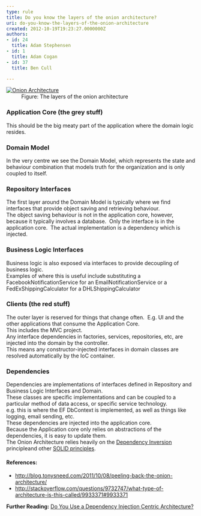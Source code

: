 ```yaml
---
type: rule
title: Do you know the layers of the onion architecture?
uri: do-you-know-the-layers-of-the-onion-architecture
created: 2012-10-19T19:23:27.0000000Z
authors:
- id: 24
  title: Adam Stephensen
- id: 1
  title: Adam Cogan
- id: 37
  title: Ben Cull

---
```




<span class='intro'> <dl class="image">
<dt><a target="_blank" href="/SoftwareDevelopment/RulesToBetterMVC/Documents/Onion-Architecture.pdf" style="border&#58;medium none;"><img class="ms-rteCustom-ImageArea" alt="Onion Architecture" src="/SoftwareDevelopment/RulesToBetterMVC/PublishingImages/Onion-Architecture.jpg" /></a></dt>
<dd>Figure&#58; The layers of the onion architecture</dd></dl>
 </span>

<h3>Application Core (the grey stuff)</h3><p>This should be the big meaty part of the application where the domain logic resides. </p><h3>Domain Model</h3><p>In the very centre we see the Domain Model, which represents the state and behaviour combination that models truth for the organization and is only coupled to itself.</p><h3>Repository Interfaces</h3><p>The first layer around the Domain Model is typically where we find interfaces that provide object saving and retrieving behaviour.&#160;<br>The object saving behaviour is not in the application core, however, because it typically involves a database.&#160; Only the interface is&#160;in the application core.&#160; The actual implementation is a dependency which is injected. </p><h3>Business Logic Interfaces</h3><p>Business logic is also exposed via interfaces to provide decoupling of business logic. 
   <br>Examples of where this is useful include substituting a FacebookNotificationService for an EmailNotificationService or a FedExShippingCalculator for a DHLShippingCalculator</p><h3>Clients (the red stuff)</h3><p>The outer layer is reserved for things that change often.&#160; E.g. UI and the other applications that consume the Application Core.&#160;<br>This includes the MVC project.<br>Any interface dependencies in factories, services, repositories, etc, are injected into the domain by the controller.<br>This means any constructor-injected interfaces in domain classes are resolved automatically by the IoC container.</p><h3>Dependencies</h3><p>Dependencies are implementations of interfaces defined in&#160;Repository and Business Logic Interfaces&#160;and&#160;Domain.<br>These classes are specific implementations and can be coupled to a particular method of data access, or specific service technology.<br>e.g. this is where the EF DbContext is implemented, as well as things like logging, email sending, etc.<br>These dependencies are injected into the application core. 
   <br>Because the Application core only relies on abstractions of the dependencies, it is easy to update them.<br>The Onion Architecture relies heavily on the&#160;<a href="http&#58;//en.wikipedia.org/wiki/Dependency_inversion_principle">Dependency Inversion </a><span></span><span></span><span>principle</span>and other 
   <a href="/SoftwareDevelopment/RulestobetterArchitectureandCodeReview/Pages/DoYouKnowCommonDesignPrinciples.aspx">SOLID principles</a>.</p><h4>References&#58;</h4><ul><li>
      <a href="http&#58;//blog.tonysneed.com/2011/10/08/peeling-back-the-onion-architecture/">http&#58;//blog.tonysneed.com/2011/10/08/peeling-back-the-onion-architecture/</a></li><li>
      <a href="http&#58;//stackoverflow.com/questions/9732747/what-type-of-architecture-is-this-called/9933371">http&#58;//stackoverflow.com/questions/9732747/what-type-of-architecture-is-this-called/9933371#9933371</a></li></ul><p><strong>Further Reading&#58;</strong> <a href="/SoftwareDevelopment/RulesToBetterMVC/Pages/Use-a-Dependency-Injection-Centric-Architecture.aspx">Do You Use a Dependency Injection Centric Architecture?</a></p>



